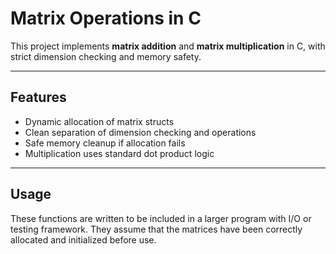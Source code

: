 # Matrix Operations in C

This project implements **matrix addition** and **matrix multiplication** in C, with strict dimension checking and memory safety.

---

## Features

- Dynamic allocation of matrix structs
- Clean separation of dimension checking and operations
- Safe memory cleanup if allocation fails
- Multiplication uses standard dot product logic

---

## Usage

These functions are written to be included in a larger program with I/O or testing framework. They assume that the matrices have been correctly allocated and initialized before use.

